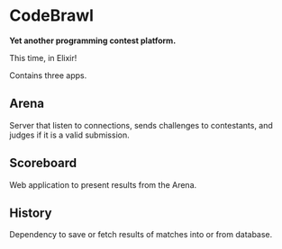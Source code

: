 # CodeBrawl

**Yet another programming contest platform.**

This time, in Elixir!

Contains three apps.

## Arena

Server that listen to connections, sends challenges to contestants, and judges if it is a valid submission.

## Scoreboard

Web application to present results from the Arena.

## History

Dependency to save or fetch results of matches into or from database.